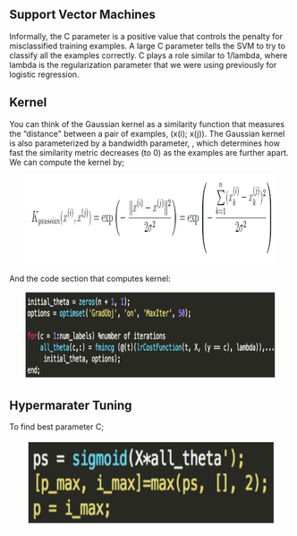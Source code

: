 ## Support Vector Machines


Informally, the C parameter is a positive value that controls the penalty for misclassified training examples. A large C parameter tells the SVM to try to classify all the examples correctly. C plays a role
similar to 1/lambda, where lambda is the regularization parameter that we were using previously for logistic regression.


## Kernel


You can think of the Gaussian kernel as a similarity function that measures the “distance" between a pair of examples, (x(i); x(j)). The Gaussian kernel is also parameterized by a bandwidth parameter, , which determines how fast the similarity metric decreases (to 0) as the examples are further apart. We can compute the kernel by;


<p align="center">
    <img src="https://github.com/yilmazvolkan/CourseraML/blob/master/Weeks/Week6/Res/1.png" width="450" height="160">
</p>


And the code section that computes kernel:


<p align="center">
    <img src="https://github.com/yilmazvolkan/CourseraML/blob/master/Weeks/Week3/Res/2.png" width="450" height="160">
</p>


## Hypermarater Tuning


To find best parameter C;


<p align="center">
    <img src="https://github.com/yilmazvolkan/CourseraML/blob/master/Weeks/Week3/Res/3.png" width="450" height="160">
</p>
